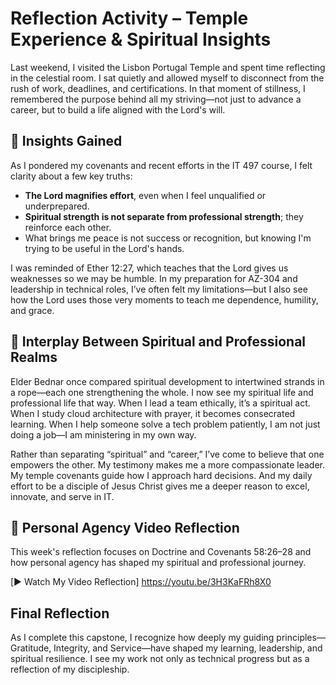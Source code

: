 # Reflection Activity – Temple Experience & Spiritual Insights

Last weekend, I visited the Lisbon Portugal Temple and spent time reflecting in the celestial room. I sat quietly and allowed myself to disconnect from the rush of work, deadlines, and certifications. In that moment of stillness, I remembered the purpose behind all my striving—not just to advance a career, but to build a life aligned with the Lord's will.

## 🔹 Insights Gained

As I pondered my covenants and recent efforts in the IT 497 course, I felt clarity about a few key truths:

- **The Lord magnifies effort**, even when I feel unqualified or underprepared.
- **Spiritual strength is not separate from professional strength**; they reinforce each other.
- What brings me peace is not success or recognition, but knowing I'm trying to be useful in the Lord's hands.

I was reminded of Ether 12:27, which teaches that the Lord gives us weaknesses so we may be humble. In my preparation for AZ-304 and leadership in technical roles, I’ve often felt my limitations—but I also see how the Lord uses those very moments to teach me dependence, humility, and grace.

## 🔹 Interplay Between Spiritual and Professional Realms

Elder Bednar once compared spiritual development to intertwined strands in a rope—each one strengthening the whole. I now see my spiritual life and professional life that way. When I lead a team ethically, it’s a spiritual act. When I study cloud architecture with prayer, it becomes consecrated learning. When I help someone solve a tech problem patiently, I am not just doing a job—I am ministering in my own way.

Rather than separating “spiritual” and “career,” I’ve come to believe that one empowers the other. My testimony makes me a more compassionate leader. My temple covenants guide how I approach hard decisions. And my daily effort to be a disciple of Jesus Christ gives me a deeper reason to excel, innovate, and serve in IT.


## 🎥 Personal Agency Video Reflection

This week's reflection focuses on Doctrine and Covenants 58:26–28 and how personal agency has shaped my spiritual and professional journey.

[▶️ Watch My Video Reflection] https://youtu.be/3H3KaFRh8X0


## Final Reflection

As I complete this capstone, I recognize how deeply my guiding principles—Gratitude, Integrity, and Service—have shaped my learning, leadership, and spiritual resilience. I see my work not only as technical progress but as a reflection of my discipleship.
